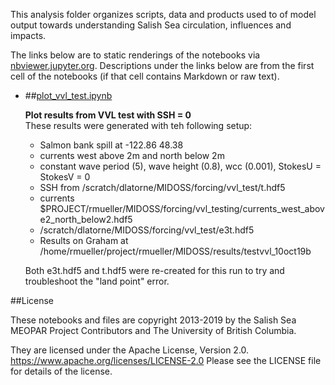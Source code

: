 This analysis folder organizes scripts, data and products used to  of model output towards understanding Salish Sea circulation, influences and impacts.

The links below are to static renderings of the notebooks via
[nbviewer.jupyter.org](https://nbviewer.jupyter.org/).
Descriptions under the links below are from the first cell of the notebooks
(if that cell contains Markdown or raw text).

* ##[plot_vvl_test.ipynb](https://nbviewer.jupyter.org/urls/bitbucket.org/midoss/analysis-rachael/raw/default/notebooks/vvl`/plot_vvl_test.ipynb)  
    
    **Plot results from VVL test with SSH = 0**  
    These results were generated with teh following setup:  
    - Salmon bank spill at -122.86 48.38  
    - currents west above 2m and north below 2m  
    - constant wave period (5), wave height (0.8), wcc (0.001), StokesU = StokesV = 0  
    - SSH from /scratch/dlatorne/MIDOSS/forcing/vvl_test/t.hdf5  
    - currents $PROJECT/rmueller/MIDOSS/forcing/vvl_testing/currents_west_above2_north_below2.hdf5  
    - /scratch/dlatorne/MIDOSS/forcing/vvl_test/e3t.hdf5  
    - Results on Graham at /home/rmueller/project/rmueller/MIDOSS/results/testvvl_10oct19b   
      
    Both e3t.hdf5 and t.hdf5 were re-created for this run to try and troubleshoot the "land point" error.   


##License

These notebooks and files are copyright 2013-2019
by the Salish Sea MEOPAR Project Contributors
and The University of British Columbia.

They are licensed under the Apache License, Version 2.0.
https://www.apache.org/licenses/LICENSE-2.0
Please see the LICENSE file for details of the license.
